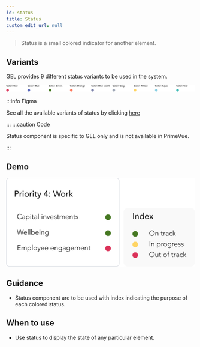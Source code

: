 ```yaml
---
id: status
title: Status
custom_edit_url: null
---
```


> Status is a small colored indicator for another element. 

## Variants

GEL provides 9 different status variants to be used in the system.

![Status types](img/status-types.svg)

:::info Figma

See all the available variants of status by clicking [here](https://www.figma.com/file/kzLxtqv6YGL0wotiqzgEo4/GEL-UI-Doc?node-id=696%3A96238)

:::
:::caution Code

Status component is specific to GEL only and is not available in PrimeVue.

:::

## Demo

![Status demo](img/status-demo.svg)

## Guidance

* Status component are to be used with index indicating the purpose of each colored status.

## When to use

* Use status to display the state of any particular element.